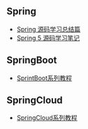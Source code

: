 ## Spring
- [Spring 源码学习总结篇 ](http://www.justdojava.com/2019/08/02/spring-analysis-artsdome/)
- [Spring 5 源码学习笔记](https://github.com/Vip-Augus/spring-analysis-note)

## SpringBoot

- [SprintBoot系列教程](https://blog.csdn.net/u012702547/column/info/13987)



## SpringCloud

- [SpringCloud系列教程](https://blog.csdn.net/u012702547/column/info/17373)

